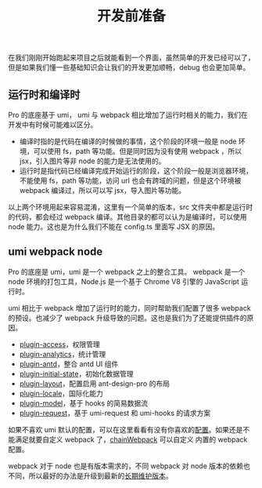 ﻿---
order: 1
title: 开发前准备
type: 入门
---

在我们刚刚开始跑起来项目之后就能看到一个界面，虽然简单的开发已经可以了，但是如果我们懂一些基础知识会让我们的开发更加顺畅，debug 也会更加简单。

## 运行时和编译时

Pro 的底座基于 umi， umi 与 webpack 相比增加了运行时相关的能力，我们在开发中有时候可能难以区分。

- 编译时指的是代码在编译的时候做的事情，这个阶段的环境一般是 node 环境，可以使用 fs，path 等功能。但是同时因为没有使用 webpack ，所以 jsx，引入图片等非 node 的能力是无法使用的。
- 运行时是指代码已经编译完成开始运行的阶段，这个阶段一般是浏览器环境，不能使用 fs，path 等功能，访问 url 也会有跨域的问题，但是这个环境被 webpack 编译过，所以可以写 jsx，导入图片等功能。

以上两个环境用起来容易混淆，这里有一个简单的版本，src 文件夹中都是运行时的代码，都会经过 webpack 编译。其他目录的都可以认为是编译时，可以使用 node 能力。这也是为什么我们不能在 config.ts 里面写 JSX 的原因。

## umi webpack node

Pro 的底座是 umi，umi 是一个 webpack 之上的整合工具。 webpack 是一个 node 环境的打包工具，Node.js 是一个基于 Chrome V8 引擎的 JavaScript 运行时。

umi 相比于 webpack 增加了运行时的能力，同时帮助我们配置了很多 webpack 的预设。也减少了 webpack 升级导致的问题。这也是我们为了还能提供插件的原因。

- [plugin-access](https://umijs.org/plugins/plugin-access)，权限管理
- [plugin-analytics](https://umijs.org/plugins/plugin-analytics)，统计管理
- [plugin-antd](https://umijs.org/plugins/plugin-antd)，整合 antd UI 组件
- [plugin-initial-state](https://umijs.org/plugins/plugin-initial-state)，初始化数据管理
- [plugin-layout](https://umijs.org/plugins/plugin-layout)，配置启用 ant-design-pro 的布局
- [plugin-locale](https://umijs.org/plugins/plugin-locale)，国际化能力
- [plugin-model](https://umijs.org/plugins/plugin-model)，基于 hooks 的简易数据流
- [plugin-request](https://umijs.org/plugins/plugin-request)，基于 umi-request 和 umi-hooks 的请求方案

如果不喜欢 umi 默认的配置，可以在这里看看有没有你喜欢的[配置](https://umijs.org/config)。如果还是不能满足就要自定义 webpack 了，[chainWebpack](https://umijs.org/config#chainwebpack) 可以自定义 内置的 webpack 配置。

webpack 对于 node 也是有版本需求的，不同 webpack 对 node 版本的依赖也不同，所以最好的办法是升级到最新的[长期维护版本](https://nodejs.org/en/)。

